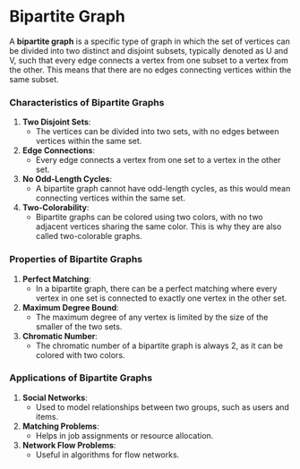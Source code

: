 # Bipartite Graph

A **bipartite graph** is a specific type of graph in which the set of vertices can be divided into two distinct and disjoint subsets, typically denoted as U and V, such that every edge connects a vertex from one subset to a vertex from the other. This means that there are no edges connecting vertices within the same subset.


### Characteristics of Bipartite Graphs

1. **Two Disjoint Sets**:
   * The vertices can be divided into two sets, with no edges between vertices within the same set.
2. **Edge Connections**:
   * Every edge connects a vertex from one set to a vertex in the other set.
3. **No Odd-Length Cycles**:
   * A bipartite graph cannot have odd-length cycles, as this would mean connecting vertices within the same set.
4. **Two-Colorability**:
   * Bipartite graphs can be colored using two colors, with no two adjacent vertices sharing the same color. This is why they are also called two-colorable graphs.

### Properties of Bipartite Graphs

1. **Perfect Matching**:
   * In a bipartite graph, there can be a perfect matching where every vertex in one set is connected to exactly one vertex in the other set.
2. **Maximum Degree Bound**:
   * The maximum degree of any vertex is limited by the size of the smaller of the two sets.
3. **Chromatic Number**:
   * The chromatic number of a bipartite graph is always 2, as it can be colored with two colors.


### Applications of Bipartite Graphs

1. **Social Networks**:
   * Used to model relationships between two groups, such as users and items.
2. **Matching Problems**:
   * Helps in job assignments or resource allocation.
3. **Network Flow Problems**:
   * Useful in algorithms for flow networks.
